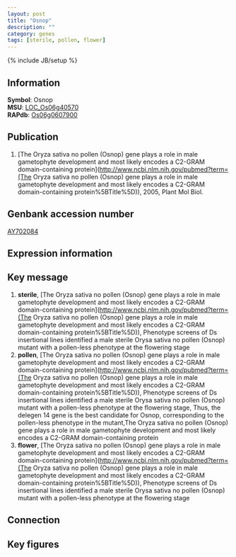 ```yaml
---
layout: post
title: "Osnop"
description: ""
category: genes
tags: [sterile, pollen, flower]
---
```

{% include JB/setup %}

## Information
__Symbol__: Osnop  
__MSU__: [LOC_Os06g40570](http://rice.plantbiology.msu.edu/cgi-bin/ORF_infopage.cgi?orf=LOC_Os06g40570)  
__RAPdb__: [Os06g0607900](http://rapdb.dna.affrc.go.jp/viewer/gbrowse_details/irgsp1?name=Os06g0607900)  

## Publication
1. [The Oryza sativa no pollen (Osnop) gene plays a role in male gametophyte development and most likely encodes a C2-GRAM domain-containing protein](http://www.ncbi.nlm.nih.gov/pubmed?term=(The Oryza sativa no pollen (Osnop) gene plays a role in male gametophyte development and most likely encodes a C2-GRAM domain-containing protein%5BTitle%5D)), 2005, Plant Mol Biol.

## Genbank accession number
[AY702084](http://www.ncbi.nlm.nih.gov/nuccore/AY702084)

## Expression information

## Key message
1. __sterile__, [The Oryza sativa no pollen (Osnop) gene plays a role in male gametophyte development and most likely encodes a C2-GRAM domain-containing protein](http://www.ncbi.nlm.nih.gov/pubmed?term=(The Oryza sativa no pollen (Osnop) gene plays a role in male gametophyte development and most likely encodes a C2-GRAM domain-containing protein%5BTitle%5D)), Phenotype screens of Ds insertional lines identified a male sterile Orysa sativa no pollen (Osnop) mutant with a pollen-less phenotype at the flowering stage
2. __pollen__, [The Oryza sativa no pollen (Osnop) gene plays a role in male gametophyte development and most likely encodes a C2-GRAM domain-containing protein](http://www.ncbi.nlm.nih.gov/pubmed?term=(The Oryza sativa no pollen (Osnop) gene plays a role in male gametophyte development and most likely encodes a C2-GRAM domain-containing protein%5BTitle%5D)), Phenotype screens of Ds insertional lines identified a male sterile Orysa sativa no pollen (Osnop) mutant with a pollen-less phenotype at the flowering stage, Thus, the delegen 14 gene is the best candidate for Osnop, corresponding to the pollen-less phenotype in the mutant,The Oryza sativa no pollen (Osnop) gene plays a role in male gametophyte development and most likely encodes a C2-GRAM domain-containing protein
3. __flower__, [The Oryza sativa no pollen (Osnop) gene plays a role in male gametophyte development and most likely encodes a C2-GRAM domain-containing protein](http://www.ncbi.nlm.nih.gov/pubmed?term=(The Oryza sativa no pollen (Osnop) gene plays a role in male gametophyte development and most likely encodes a C2-GRAM domain-containing protein%5BTitle%5D)), Phenotype screens of Ds insertional lines identified a male sterile Orysa sativa no pollen (Osnop) mutant with a pollen-less phenotype at the flowering stage

## Connection

## Key figures


